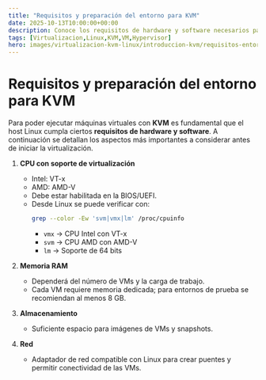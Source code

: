 ```yaml
---
title: "Requisitos y preparación del entorno para KVM"
date: 2025-10-13T10:00:00+00:00
description: Conoce los requisitos de hardware y software necesarios para preparar un entorno Linux listo para virtualización con KVM.
tags: [Virtualizacion,Linux,KVM,VM,Hypervisor]
hero: images/virtualizacion-kvm-linux/introduccion-kvm/requisitos-entorno.jpg
---
```


# Requisitos y preparación del entorno para KVM

Para poder ejecutar máquinas virtuales con **KVM** es fundamental que el host Linux cumpla ciertos **requisitos de hardware y software**. A continuación se detallan los aspectos más importantes a considerar antes de iniciar la virtualización.


1. **CPU con soporte de virtualización**
   - Intel: VT-x  
   - AMD: AMD-V  
   - Debe estar habilitada en la BIOS/UEFI.  
   - Desde Linux se puede verificar con:
     ```bash
     grep --color -Ew 'svm|vmx|lm' /proc/cpuinfo
     ```
     - `vmx` → CPU Intel con VT-x  
     - `svm` → CPU AMD con AMD-V  
     - `lm` → Soporte de 64 bits

2. **Memoria RAM**
   - Dependerá del número de VMs y la carga de trabajo.  
   - Cada VM requiere memoria dedicada; para entornos de prueba se recomiendan al menos 8 GB.

3. **Almacenamiento**
   - Suficiente espacio para imágenes de VMs y snapshots.  

4. **Red**
   - Adaptador de red compatible con Linux para crear puentes y permitir conectividad de las VMs.
